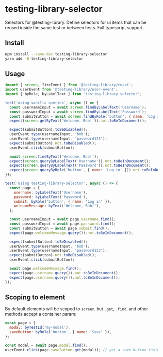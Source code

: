 # testing-library-selector

Selectors for @testing-library. Define selectors for ui items that can be reused inside the same test or between tests. Full typescript support.

## Install

```sh
npm install --save-dev testing-library-selector
yarn add -D testing-library-selector
```

## Usage

```javascript
import { screen, fireEvent } from '@testing-library/react';
import userEvent from '@testing-library/user-event';
import { byRole, byLabelText } from 'testing-library-selector';

test('using vanilla queries', async () => {
  const usernameInput = await screen.findByLabelText('Username');
  const passwordInput = await screen.findByLabelText('Password');
  const submitButton = await screen.findByRole('button', { name: 'Log in' });
  expect(screen.getByText('Welcome, Bob!')).not.toBeInDocument();

  expect(submitButton).toBeDisabled();
  userEvent.type(usernameInput, 'bob');
  userEvent.type(usernameInput, 'password123');
  expect(submitButton).not.toBeDisabled();
  userEvent.click(submitButton);

  await screen.findByText('Welcome, Bob!');
  expect(screen.queryByLabelText('Username')).not.toBeInDocument();
  expect(screen.queryByLabelText('Password')).not.toBeInDocument();
  expect(screen.queryByRole('button', { name: 'Log in' })).not.toBeInDocument();
});

test('using testing-library-selector', async () => {
  const page = {
    username: byLabelText('Username'),
    password: byLabelText('Password'),
    submit: byRole('button', { name: 'Log in' }),
    welcomeMessage: byText('Welcome, Bob!'),
  };

  const usernameInput = await page.username.find();
  const passwordInput = await page.password.find();
  const submitButton = await page.submit.find();
  expect(page.welcomeMessage.query()).not.toBeInDocument();

  expect(submitButton).toBeDisabled();
  userEvent.type(usernameInput, 'bob');
  userEvent.type(usernameInput, 'password123');
  expect(submitButton).not.toBeDisabled();
  userEvent.click(submitButton);

  await page.welcomeMessage.find();
  expect(page.username.query()).not.toBeInDocument();
  expect(page.username.query()).not.toBeInDocument();
});
```

## Scoping to element

By default elements will be scoped to `screen`, but `.get`, `.find`, and other methods accept a container param:

```javascript
const page = {
  modal: byTestId('my-modal'),
  saveButton: byRole('button', { name: 'Save' }),
};

const modal = await page.modal.find();
userEvent.click(page.saveButton.get(modal)); // get a save button inside a modal
```

